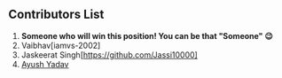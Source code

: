 ## Contributors List

1. **Someone who will win this position! You can be that "Someone" :wink:**
2. Vaibhav[iamvs-2002]
3. Jaskeerat Singh[https://github.com/Jassi10000]
4. [Ayush Yadav](https://github.com/blackphoenix42)